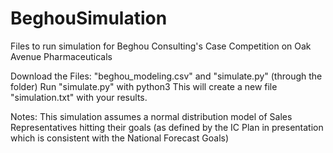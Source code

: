 # BeghouSimulation
Files to run simulation for Beghou Consulting's Case Competition on Oak Avenue Pharmaceuticals

Download the Files: "beghou_modeling.csv" and "simulate.py" (through the folder)
Run "simulate.py" with python3
This will create a new file "simulation.txt" with your results.

Notes:
This simulation assumes a normal distribution model of Sales Representatives hitting their goals (as defined by the IC Plan in presentation which is consistent with the National Forecast Goals)
